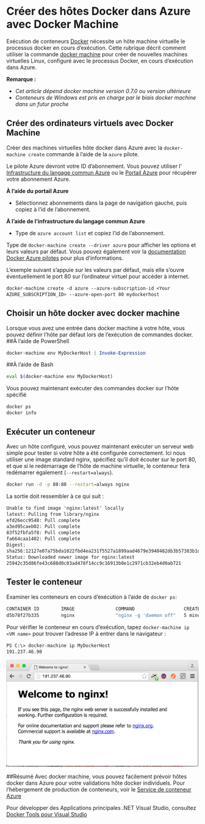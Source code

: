 <properties
   pageTitle="Créer des hôtes Docker dans Azure avec Machine Docker | Microsoft Azure"
   description="Décrit l’utilisation de la Machine Docker pour créer des hôtes docker dans Azure."
   services="azure-container-service"
   documentationCenter="na"
   authors="mlearned"
   manager="douge"
   editor="" />
<tags
   ms.service="multiple"
   ms.devlang="dotnet"
   ms.topic="article"
   ms.tgt_pltfrm="na"
   ms.workload="multiple"
   ms.date="06/08/2016"
   ms.author="mlearned" />

# <a name="create-docker-hosts-in-azure-with-docker-machine"></a>Créer des hôtes Docker dans Azure avec Docker Machine

Exécution de conteneurs [Docker](https://www.docker.com/) nécessite un hôte machine virtuelle le processus docker en cours d’exécution.
Cette rubrique décrit comment utiliser la commande [docker machine](https://docs.docker.com/machine/) pour créer de nouvelles machines virtuelles Linux, configuré avec le processus Docker, en cours d’exécution dans Azure. 

**Remarque :** 
- *Cet article dépend docker machine version 0.7.0 ou version ultérieure*
- *Conteneurs de Windows est pris en charge par le biais docker machine dans un futur proche*

## <a name="create-vms-with-docker-machine"></a>Créer des ordinateurs virtuels avec Docker Machine

Créer des machines virtuelles hôte docker dans Azure avec la `docker-machine create` commande à l’aide de la `azure` pilote. 

Le pilote Azure devront votre ID d’abonnement. Vous pouvez utiliser l' [Infrastructure du langage commun Azure](xplat-cli-install.md) ou le [Portail Azure](https://portal.azure.com) pour récupérer votre abonnement Azure. 

**À l’aide du portail Azure**
- Sélectionnez abonnements dans la page de navigation gauche, puis copiez à l’id de l’abonnement.

**À l’aide de l’infrastructure du langage commun Azure**
- Type de ```azure account list``` et copiez l’id de l’abonnement.

Type de `docker-machine create --driver azure` pour afficher les options et leurs valeurs par défaut.
Vous pouvez également voir la [documentation Docker Azure pilotes](https://docs.docker.com/machine/drivers/azure/) pour plus d’informations. 

L’exemple suivant s’appuie sur les valeurs par défaut, mais elle s’ouvre éventuellement le port 80 sur l’ordinateur virtuel pour accéder à internet. 

```
docker-machine create -d azure --azure-subscription-id <Your AZURE_SUBSCRIPTION_ID> --azure-open-port 80 mydockerhost
```

## <a name="choose-a-docker-host-with-docker-machine"></a>Choisir un hôte docker avec docker machine
Lorsque vous avez une entrée dans docker machine à votre hôte, vous pouvez définir l’hôte par défaut lors de l’exécution de commandes docker.
##<a name="using-powershell"></a>À l’aide de PowerShell

```powershell
docker-machine env MyDockerHost | Invoke-Expression 
```

##<a name="using-bash"></a>À l’aide de Bash

```bash
eval $(docker-machine env MyDockerHost)
```

Vous pouvez maintenant exécuter des commandes docker sur l’hôte spécifié

```
docker ps
docker info
```

## <a name="run-a-container"></a>Exécuter un conteneur

Avec un hôte configuré, vous pouvez maintenant exécuter un serveur web simple pour tester si votre hôte a été configurée correctement.
Ici nous utiliser une image standard nginx, spécifiez qu’il doit écouter sur le port 80, et que si le redémarrage de l’hôte de machine virtuelle, le conteneur fera redémarrer également (`--restart=always`). 

```bash
docker run -d -p 80:80 --restart=always nginx
```

La sortie doit ressembler à ce qui suit :

```
Unable to find image 'nginx:latest' locally
latest: Pulling from library/nginx
efd26ecc9548: Pull complete
a3ed95caeb02: Pull complete
83f52fbfa5f8: Pull complete
fa664caa1402: Pull complete
Digest: sha256:12127e07a75bda1022fbd4ea231f5527a1899aad4679e3940482db3b57383b1d
Status: Downloaded newer image for nginx:latest
25942c35d86fe43c688d0c03ad478f14cc9c16913b0e1c2971cb32eb4d0ab721
```

## <a name="test-the-container"></a>Tester le conteneur

Examiner les conteneurs en cours d’exécution à l’aide de `docker ps`:

```bash
CONTAINER ID        IMAGE               COMMAND                  CREATED             STATUS              PORTS                         NAMES
d5b78f27b335        nginx               "nginx -g 'daemon off"   5 minutes ago       Up 5 minutes        0.0.0.0:80->80/tcp, 443/tcp   goofy_mahavira
```

Pour vérifier le conteneur en cours d’exécution, tapez `docker-machine ip <VM name>` pour trouver l’adresse IP à entrer dans le navigateur :

```
PS C:\> docker-machine ip MyDockerHost
191.237.46.90
```

![Conteneur ngnix en cours d’exécution](./media/vs-azure-tools-docker-machine-azure-config/nginxsuccess.png)

##<a name="summary"></a>Résumé
Avec docker machine, vous pouvez facilement prévoir hôtes docker dans Azure pour votre validations hôte docker individuels.
Pour l’hébergement de production de conteneurs, voir le [Service de conteneur Azure](http://aka.ms/AzureContainerService)

Pour développer des Applications principales .NET Visual Studio, consultez [Docker Tools pour Visual Studio](http://aka.ms/DockerToolsForVS)
